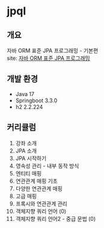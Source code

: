 # jpql

## 개요
자바 ORM 표준 JPA 프로그래밍 - 기본편<br/>
site: [자바 ORM 표준 JPA 프로그래밍](https://www.inflearn.com/course/ORM-JPA-Basic/dashboard)
## 개발 환경
- Java 17
- Springboot 3.3.0
- h2 2.2.224

## 커리큘럼
1. 강좌 소개
2. JPA 소개
3. JPA 시작하기
4. 영속성 관리 - 내부 동작 방식
5. 엔티티 매핑
6. 연관관계 매핑 기초 
7. 다양한 연관관계 매핑
8. 고급 매핑
9. 프록시와 연관관계 관리
10. 객체지향 쿼리 언어 (0)
11. 객체지향 쿼리 언어2 - 중급 문법 (0)
